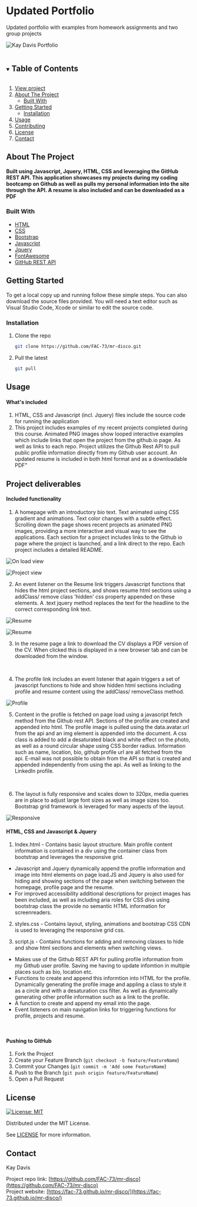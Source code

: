 # Updated Portfolio
Updated portfolio with examples from homework assignments and two group projects

![Kay Davis Portfolio](https://github.com/FAC-73/mr-disco/blob/master/assets/Images/Screenshots/Homepage.png?raw=true "Kay Davis Portfolio")

<!-- TABLE OF CONTENTS -->
<details open="open">
  <summary><h2 style="display: inline-block">Table of Contents</h2></summary>
  <ol>
     <li>
      <a href="https://fac-73.github.io/mr-disco/">View project</a></li>
    <li>
      <a href="#about-the-project">About The Project</a>
      <ul>
        <li><a href="#built-with">Built With</a></li>
      </ul>
    </li>
    <li>
      <a href="#getting-started">Getting Started</a>
      <ul>
        <li><a href="#installation">Installation</a></li>
      </ul>
    </li>
    <li><a href="#usage">Usage</a></li>
    <li><a href="#contributing">Contributing</a></li>
    <li><a href="#license">License</a></li>
    <li><a href="#contact">Contact</a></li>
  </ol>
</details>


<!-- ABOUT THE PROJECT -->
## About The Project

**Built using Javascript, Jquery, HTML, CSS and leveraging the GitHub REST API. This application showcases my projects during my coding bootcamp on Github as well as pulls my personal information into the site through the API. A resume is also included and can be downloaded as a PDF**


### Built With

* [HTML](https://www.w3schools.com/)
* [CSS](https://www.w3schools.com/)
* [Bootstrap](https://getbootstrap.com/docs/4.3/getting-started/introduction/)
* [Javascript](https://www.w3schools.com/)
* [Jquery](https://jquery.com/)
* [FontAwesome](https://fontawesome.com/)
* [GitHub REST API](https://docs.github.com/en/rest)


<!-- GETTING STARTED -->
## Getting Started

To get a local copy up and running follow these simple steps. You can also download the source files provided. You will need a text editor such as Visual Studio Code, Xcode or similar to edit the source code.

### Installation

1. Clone the repo
   ```sh
   git clone https://github.com/FAC-73/mr-disco.git
   ```

2. Pull the latest
   ```sh
   git pull
   ```


<!-- USAGE EXAMPLES -->
## Usage

#### What's included
1. HTML, CSS and Javascript (incl. Jquery) files include the source code for running the application
2. This project includes examples of my recent projects completed during this course. Animated PNG images show looped interactive examples which include links that open the project from the github.io page. As well as links to each repo. Project utilizes the Github Rest API to pull public profile information directly from my Github user account. An updated resume is included in both html format and as a downloadable PDF"


## Project deliverables

#### Included functionality
1. A homepage with an introductory bio text. Text animated using CSS gradient and animations. Text color changes with a subtle effect. Scrolling down the page shows recent projects as animated PNG images, providing a more interactive and visual way to see the applications. Each section for a project includes links to the Github io page where the project is launched, and a link direct to the repo. Each project includes a detailed README. 

![On load view](https://github.com/FAC-73/mr-disco/blob/master/assets/Images/Screenshots/Homepage.png?raw=true "on load view")
<br>

![Project view](https://github.com/FAC-73/mr-disco/blob/master/assets/Images/Screenshots/Projects.png?raw=true "project view")
<br>

2. An event listener on the Resume link triggers Javascript functions that hides the html project sections, and shows resume html sections using a addClass/ remove class 'hidden' css property appended on these elements. 
A .text jquery method replaces the text for the headline to the correct corresponding link text. 

![Resume ](https://github.com/FAC-73/mr-disco/blob/master/assets/Images/Screenshots/Resume.png?raw=true "Resume")
<br>

![Resume ](https://github.com/FAC-73/mr-disco/blob/master/assets/Images/Screenshots/downloadableResume.png?raw=true "Resume")
<br>

3. In the resume page a link to download the CV displays a PDF version of the CV. When clicked this is displayed in a new browser tab and can be downloaded from the window.
<br>

4. The profile link includes an event listener that again triggers a set of javascript functions to hide and show hidden html sections including profile and resume content using the addClass/ removeClass method. 

![Profile](https://github.com/FAC-73/mr-disco/blob/master/assets/Images/Screenshots/ProfilePage.png?raw=true "Profile")
<br>

5. Content in the profile is fetched on page load using a javascript fetch method from the Github rest API. Sections of the profile are created and appended into html. The profile image is pulled using the data.avatar.url from the api and an img element is appended into the document. A css class is added to add a desaturated black and white effect on the photo, as well as a round circular shape using CSS border radius. Information such as name, location, bio, github profile url are all fetched from the api. E-mail was not possible to obtain from the API so that is created and appended independently from using the api. As well as linking to the LinkedIn profile.
<br>

6. The layout is fully responsive and scales down to 320px, media queries are in place to adjust large font sizes as well as image sizes too. Bootstrap grid framework is leveraged for many aspects of the layout.

![Responsive](https://github.com/FAC-73/mr-disco/blob/master/assets/Images/Screenshots/Responsive1.png?raw=true"Responsive")
<br>


#### HTML, CSS and Javascript & Jquery
1. Index.html - Contains basic layout structure. Main profile content information is contained in a div using the container class from bootstrap and leverages the responsive grid. 
- Javascript and Jquery dynamically append the profile information and image into html elements on page load.JS and Jquery is also used for hiding and showing sections of the page when switching between the homepage, profile page and the resume.
- For improved accessibility additional descriptions for project images has been included, as well as including aria roles for CSS divs using bootstrap class the provide no semantic HTML information for screenreaders. 

2. styles.css - Contains layout, styling, animations and bootstrap CSS CDN is used to leveraging the responsive grid css.

3. script.js - Contains functions for adding and removing classes to hide and show html sections and elements when switching views. 
- Makes use of the Github REST API for pulling profile information from my Github user profile. Saving me having to update infomtion in multiple places such as bio, location etc. 
- Functions to create and append this informtion into HTML for the profile. Dynamically generating the profile image and appling a class to style it as a circle and with a desaturation css filter. As well as dynamically generating other profile information such as a link to the profile. 
- A function to create and append my email into the page. 
- Event listeners on main navigation links for triggering functions for profile, projects and resume.
<br>


#### Pushing to GitHub

1. Fork the Project
2. Create your Feature Branch (`git checkout -b feature/FeatureName`)
3. Commit your Changes (`git commit -m 'Add some FeatureName`)
4. Push to the Branch (`git push origin feature/FeatureName`)
5. Open a Pull Request



<!-- LICENSE -->
## License

[![License: MIT](https://img.shields.io/badge/License-MIT-yellow.svg)](https://opensource.org/licenses/MIT)

Distributed under the MIT License. 

See [LICENSE](https://github.com/FAC-73/mr-disco/blob/main/LICENSE) for more information.


<!-- CONTACT -->
## Contact

Kay Davis

Project repo link: [https://github.com/FAC-73/mr-disco](https://github.com/FAC-73/mr-disco)
<br>
Project website: [https://fac-73.github.io/mr-disco/](https://fac-73.github.io/mr-disco/)

